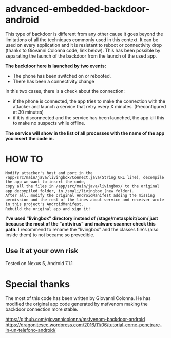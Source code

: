 # advanced-embedded-backdoor-android

This type of backdoor is different from any other cause it goes beyond the limitations of all the techniques commonly used in this context. It can be used on every application and it is resistant to reboot or connectivity drop (thanks to Giovanni Colonna code, link below).
This has been possible by separating the launch of the backdoor from the launch of the used app.

**The backdoor here is launched by two events:**

* The phone has been switched on or rebooted.
* There has been a connectivity change

In this two cases, there is a check about the connection:
* if the phone is connected, the app tries to make the connection with the attacker and launch a service that retry every X minutes. (Preconfigured at 30 minutes)
* if it is disconnected and the service has been launched, the app kill this to make no suspects while offline.

**The service will show in the list of all processes with the name of the app you insert the code in.**


# HOW TO
```
Modify attacker's host and port in the /app/src/main/java/livingbox/Connect.java(String URL line), decompile the app we want to insert the code, 
copy all the files in /app/src/main/java/livingbox/ to the original app decompiled folder, in /smali/livingbox (new folder).
After all, modify the original AndroidManifest adding the missing permission and the rest of the lines about service and receiver wrote in this project's AndroidManifest.
Rebuild the original app and sign it!
```

**I've used "livingbox" directory instead of /stage/metasploit/com/ just because the most of the "antivirus" and malware scanner check this path.**  I recommend to rename the "livingbox" and the classes file's (also inside them) to not became so prevedible.


## Use it at your own risk
Tested on Nexus 5, Android 7.1.1

# Special thanks
The most of this code has been written by Giovanni Colonna.
He has modified the original app code generated by msfvenom making the backdoor connection more stable.

https://github.com/giovannicolonna/msfvenom-backdoor-android
https://dragonitesec.wordpress.com/2016/11/06/tutorial-come-penetrare-in-un-telefono-android/
